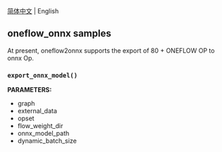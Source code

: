 [简体中文](README_zh.md) | English

## oneflow_onnx samples

At present, oneflow2onnx supports the export of 80 + ONEFLOW OP to onnx Op. 

### `export_onnx_model()`

**PARAMETERS:**

 - graph
 - external_data
 - opset
 - flow_weight_dir
 - onnx_model_path
 - dynamic_batch_size

